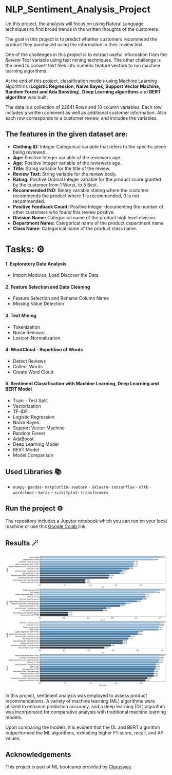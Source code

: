 # NLP_Sentiment_Analysis_Project

<p>Un this project, the analysis will focus on using Natural Language techniques to find broad trends in the written thoughts of the customers. 
  
The goal in this project is to predict whether customers recommend the product they purchased using the information in their review text.
  
One of the challenges in this project is to extract useful information from the *Review Text* variable using text mining techniques. The other challenge is the need to convert text files into numeric feature vectors to run machine learning algorithms.

At the end of this project, classification models using Machine Learning algorithms (<b>Logistic Regression, Naive Bayes, Support Vector Machine, Random Forest and Ada Boosting</b>), <b>Deep Learning algorithms</b> and <b>BERT algorithm</b> was built.</p>

<p>The data is a collection of 22641 Rows and 10 column variables. Each row includes a written comment as well as additional customer information.
Also each row corresponds to a customer review, and includes the variables.</p>


## The features in the given dataset are:
- <b>Clothing ID:</b> Integer Categorical variable that refers to the specific piece being reviewed.
- <b>Age:</b> Positive Integer variable of the reviewers age.
- <b>Age:</b> Positive Integer variable of the reviewers age.
- <b>Title:</b> String variable for the title of the review.
- <b>Review Text:</b> String variable for the review body.
- <b>Rating:</b> Positive Ordinal Integer variable for the product score granted by the customer from 1 Worst, to 5 Best.
- <b>Recommended IND:</b> Binary variable stating where the customer recommends the product where 1 is recommended, 0 is not recommended.
- <b>Positive Feedback Count:</b> Positive Integer documenting the number of other customers who found this review positive.
- <b>Division Name:</b> Categorical name of the product high level division.
- <b>Department Name:</b> Categorical name of the product department name.
- <b>Class Name:</b> Categorical name of the product class name.

# Tasks: ⚙️

#### 1. Exploratory Data Analysis

- Import Modules, Load Discover the Data

#### 2. Feature Selection and Data Cleaning

- Feature Selection and Rename Column Name
- Missing Value Detection

#### 3. Text Mining

- Tokenization
- Noise Removal
- Lexicon Normalization

#### 4. WordCloud - Repetition of Words

- Detect Reviews
- Collect Words
- Create Word Cloud


#### 5. Sentiment Classification with Machine Learning, Deep Learning and BERT Model

- Train - Test Split
- Vectorization
- TF-IDF
- Logistic Regression
- Naive Bayes
- Support Vector Machine
- Random Forest
- AdaBoost
- Deep Learning Model
- BERT Model
- Model Comparison


## Used Libraries 📚
- `numpy`- `pandas`- `matplotlib`- `seaborn` - `sklearn`- `tensorflow` - `nltk` - `wordcloud` - `keras` - `scikitplot`- `transformers` 


  
## Run the project ⚙️
The repository includes a Jupyter notebook which you can run on your local machine or use this <a href=""> Google Colab </a> link.


## Results 🪄
![Result](Result.png)
<p>In this project, sentiment analysis was employed to assess product recommendations. A variety of machine learning (ML) algorithms were utilized to enhance prediction accuracy, and a deep learning (DL) algorithm was incorporated for comparative analysis with traditional machine learning models.

Upon comparing the models, it is evident that the DL and BERT algorithm outperformed the ML algorithms, exhibiting higher F1-score, recall, and AP values.</p>


## Acknowledgements
This project is part of ML bootcamp provided by <a href="https://clarusway.com/"> Clarusway</a>.

